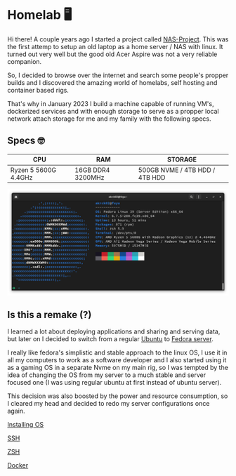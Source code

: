 # Homelab 🖥️

Hi there! A couple years ago I started a project called [NAS-Project](https://github.com/akrck02/NAS-Project). This was the first attemp to setup an old laptop as a home server / NAS with linux. It turned out very well but the good old Acer Aspire was not a very reliable companion.

So, I decided to browse over the internet and search some people's propper builds and I discovered the amazing world of homelabs, self hosting and container based rigs.

That's why in January 2023 I build a machine capable of running VM's, dockerized services and with enough storage to serve as a propper local network attach storage for me and my family with the following specs.

## Specs 🤓

| CPU  | RAM | STORAGE |
|--|--|--|
|Ryzen 5 5600G 4.4GHz | 16GB DDR4 3200MHz | 500GB NVME / 4TB HDD / 4TB HDD |

![specs](./docs/resources/specs.png)

## Is this a remake (?) 
I learned a lot about deploying applications and sharing and serving data, but later on I decided to switch from a regular [Ubuntu](https://releases.ubuntu.com/) to [Fedora server](https://releases.ubuntu.com/jammy/).

I really like fedora's simplistic and stable approach to the linux OS, I use it in all my computers to work as a software developer and I also started using it as a gaming OS in a separate Nvme on my main rig, so I was tempted by the idea of changing the OS from my server to a much stable and server focused one (I was using regular ubuntu at first instead of ubuntu server). 

This decision was also boosted by the power and resource consumption, so I cleared my head and decided to redo my server configurations once again.




[Installing OS](./docs/1.OS.md)

[SSH](./docs/2.ssh.md)

[ZSH](./docs/3.zsh.md)

[Docker](./docs/4.docker.md)


